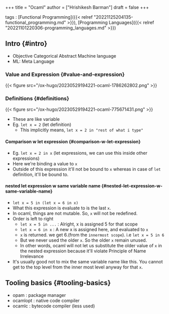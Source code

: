 +++
title = "Ocaml"
author = ["Hrishikesh Barman"]
draft = false
+++

tags
: [Functional Programming]({{< relref "20221125204135-functional_programming.md" >}}), [Programming Languages]({{< relref "20221101220306-programming_languages.md" >}})


## Intro {#intro}

-   Objective Categorical Abstract Machine language
-   ML: Meta Language


### Value and Expression {#value-and-expression}

{{< figure src="/ox-hugo/20230529194221-ocaml-1786262802.png" >}}


### Definitions {#definitions}

{{< figure src="/ox-hugo/20230529194221-ocaml-775671431.png" >}}

-   These are like variable
-   Eg. `let x = 2` (let definition)
    -   This implicitly means, `let x = 2 in "rest of what i type"`


#### Comparison w let expression {#comparison-w-let-expression}

-   Eg. `let x = 2 in x` (let expressions, we can use this inside other expressions)
-   Here we're binding a value to `x`
-   Outside of this expression it'll not be bound to `x` whereas in case of `let` definition, it'll be bound to.


#### nested let expression w same variable name {#nested-let-expression-w-same-variable-name}

-   `let x = 5 in (let x = 6 in x)`
-   What this expression is evaluate to is the last `x`.
-   In ocaml, things are not mutable. So, `x` will not be redefined.
-   Order is left to right
    -   `let x = 5 in ...` : Alright, x is assigned 5 for that scope
    -   `let x = 6 in x` : A new x is assigned here, and evaluated to `x`
    -   `x` is returned. we get 6.(from the `innermost scope`). i.e `let x = 5 in 6`
    -   But we never used the older `x`. So the older `x` remain unused.
    -   In other words, ocaml will not let us substitute the older value of `x` in the nested expression because it'll violate Principle of Name Irrelevance
-   It's usually good not to mix the same variable name like this. You cannot get to the top level from the inner most level anyway for that `x`.


## Tooling basics {#tooling-basics}

-   opam : package manager
-   ocamlopt : native code compiler
-   ocamlc : bytecode compiler (less used)
